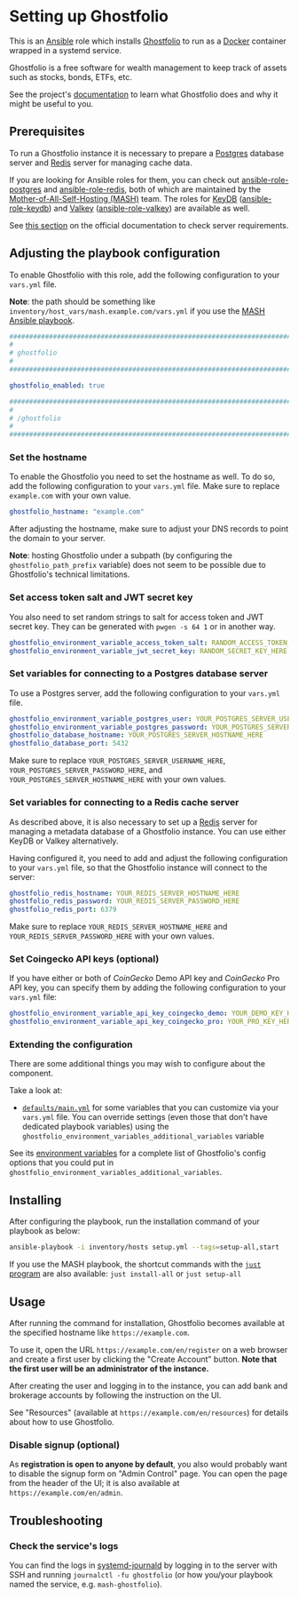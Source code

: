 <!--
SPDX-FileCopyrightText: 2020 - 2024 MDAD project contributors
SPDX-FileCopyrightText: 2020 - 2024 Slavi Pantaleev
SPDX-FileCopyrightText: 2020 Aaron Raimist
SPDX-FileCopyrightText: 2020 Chris van Dijk
SPDX-FileCopyrightText: 2020 Dominik Zajac
SPDX-FileCopyrightText: 2020 Mickaël Cornière
SPDX-FileCopyrightText: 2022 François Darveau
SPDX-FileCopyrightText: 2022 Julian Foad
SPDX-FileCopyrightText: 2022 Warren Bailey
SPDX-FileCopyrightText: 2023 Antonis Christofides
SPDX-FileCopyrightText: 2023 Felix Stupp
SPDX-FileCopyrightText: 2023 Pierre 'McFly' Marty
SPDX-FileCopyrightText: 2024 - 2025 Suguru Hirahara

SPDX-License-Identifier: AGPL-3.0-or-later
-->

# Setting up Ghostfolio

This is an [Ansible](https://www.ansible.com/) role which installs [Ghostfolio](https://ghostfol.io/) to run as a [Docker](https://www.docker.com/) container wrapped in a systemd service.

Ghostfolio is a free software for wealth management to keep track of assets such as stocks, bonds, ETFs, etc.

See the project's [documentation](https://ghostfol.io/en/features) to learn what Ghostfolio does and why it might be useful to you.

## Prerequisites

To run a Ghostfolio instance it is necessary to prepare a [Postgres](https://www.postgresql.org/) database server and [Redis](https://redis.io/) server for managing cache data.

If you are looking for Ansible roles for them, you can check out [ansible-role-postgres](https://github.com/mother-of-all-self-hosting/ansible-role-postgres) and [ansible-role-redis](https://github.com/mother-of-all-self-hosting/ansible-role-redis), both of which are maintained by the [Mother-of-All-Self-Hosting (MASH)](https://github.com/mother-of-all-self-hosting) team. The roles for [KeyDB](https://keydb.dev/) ([ansible-role-keydb](https://github.com/mother-of-all-self-hosting/ansible-role-keydb)) and [Valkey](https://valkey.io/) ([ansible-role-valkey](https://github.com/mother-of-all-self-hosting/ansible-role-valkey)) are available as well.

See [this section](https://github.com/ghostfolio/ghostfolio/blob/main/README.md#technology-stack) on the official documentation to check server requirements.

## Adjusting the playbook configuration

To enable Ghostfolio with this role, add the following configuration to your `vars.yml` file.

**Note**: the path should be something like `inventory/host_vars/mash.example.com/vars.yml` if you use the [MASH Ansible playbook](https://github.com/mother-of-all-self-hosting/mash-playbook).

```yaml
########################################################################
#                                                                      #
# ghostfolio                                                           #
#                                                                      #
########################################################################

ghostfolio_enabled: true

########################################################################
#                                                                      #
# /ghostfolio                                                          #
#                                                                      #
########################################################################
```

### Set the hostname

To enable the Ghostfolio you need to set the hostname as well. To do so, add the following configuration to your `vars.yml` file. Make sure to replace `example.com` with your own value.

```yaml
ghostfolio_hostname: "example.com"
```

After adjusting the hostname, make sure to adjust your DNS records to point the domain to your server.

**Note**: hosting Ghostfolio under a subpath (by configuring the `ghostfolio_path_prefix` variable) does not seem to be possible due to Ghostfolio's technical limitations.

### Set access token salt and JWT secret key

You also need to set random strings to salt for access token and JWT secret key. They can be generated with `pwgen -s 64 1` or in another way.

```yaml
ghostfolio_environment_variable_access_token_salt: RANDOM_ACCESS_TOKEN_SALT_HERE
ghostfolio_environment_variable_jwt_secret_key: RANDOM_SECRET_KEY_HERE
```

### Set variables for connecting to a Postgres database server

To use a Postgres server, add the following configuration to your `vars.yml` file.

```yaml
ghostfolio_environment_variable_postgres_user: YOUR_POSTGRES_SERVER_USERNAME_HERE
ghostfolio_environment_variable_postgres_password: YOUR_POSTGRES_SERVER_PASSWORD_HERE
ghostfolio_database_hostname: YOUR_POSTGRES_SERVER_HOSTNAME_HERE
ghostfolio_database_port: 5432
```

Make sure to replace `YOUR_POSTGRES_SERVER_USERNAME_HERE`, `YOUR_POSTGRES_SERVER_PASSWORD_HERE`, and `YOUR_POSTGRES_SERVER_HOSTNAME_HERE` with your own values.

### Set variables for connecting to a Redis cache server

As described above, it is also necessary to set up a [Redis](https://redis.io/) server for managing a metadata database of a Ghostfolio instance. You can use either KeyDB or Valkey alternatively.

Having configured it, you need to add and adjust the following configuration to your `vars.yml` file, so that the Ghostfolio instance will connect to the server:

```yaml
ghostfolio_redis_hostname: YOUR_REDIS_SERVER_HOSTNAME_HERE
ghostfolio_redis_password: YOUR_REDIS_SERVER_PASSWORD_HERE
ghostfolio_redis_port: 6379
```

Make sure to replace `YOUR_REDIS_SERVER_HOSTNAME_HERE` and `YOUR_REDIS_SERVER_PASSWORD_HERE` with your own values.

### Set Coingecko API keys (optional)

If you have either or both of *CoinGecko* Demo API key and *CoinGecko* Pro API key, you can specify them by adding the following configuration to your `vars.yml` file:

```yaml
ghostfolio_environment_variable_api_key_coingecko_demo: YOUR_DEMO_KEY_HERE
ghostfolio_environment_variable_api_key_coingecko_pro: YOUR_PRO_KEY_HERE
```

### Extending the configuration

There are some additional things you may wish to configure about the component.

Take a look at:

- [`defaults/main.yml`](../defaults/main.yml) for some variables that you can customize via your `vars.yml` file. You can override settings (even those that don't have dedicated playbook variables) using the `ghostfolio_environment_variables_additional_variables` variable

See its [environment variables](https://ghostfol.io/docs/self-hosting/environment-variables) for a complete list of Ghostfolio's config options that you could put in `ghostfolio_environment_variables_additional_variables`.

## Installing

After configuring the playbook, run the installation command of your playbook as below:

```sh
ansible-playbook -i inventory/hosts setup.yml --tags=setup-all,start
```

If you use the MASH playbook, the shortcut commands with the [`just` program](https://github.com/mother-of-all-self-hosting/mash-playbook/blob/main/docs/just.md) are also available: `just install-all` or `just setup-all`

## Usage

After running the command for installation, Ghostfolio becomes available at the specified hostname like `https://example.com`.

To use it, open the URL `https://example.com/en/register` on a web browser and create a first user by clicking the "Create Account" button. **Note that the first user will be an administrator of the instance.**

After creating the user and logging in to the instance, you can add bank and brokerage accounts by following the instruction on the UI.

See "Resources" (available at `https://example.com/en/resources`) for details about how to use Ghostfolio.

### Disable signup (optional)

As **registration is open to anyone by default**, you also would probably want to disable the signup form on "Admin Control" page. You can open the page from the header of the UI; it is also available at `https://example.com/en/admin`.

## Troubleshooting

### Check the service's logs

You can find the logs in [systemd-journald](https://www.freedesktop.org/software/systemd/man/systemd-journald.service.html) by logging in to the server with SSH and running `journalctl -fu ghostfolio` (or how you/your playbook named the service, e.g. `mash-ghostfolio`).
